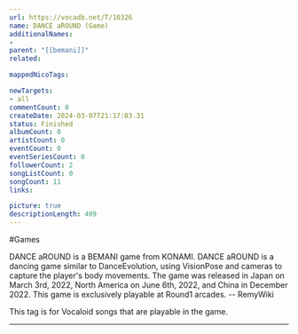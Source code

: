 ```yaml
---
url: https://vocadb.net/T/10326
name: DANCE aROUND (Game)
additionalNames: 
- 
parent: "[[bemani]]"
related:

mappedNicoTags:

newTargets:
- all
commentCount: 0
createDate: 2024-03-07T21:17:03.31
status: Finished
albumCount: 0
artistCount: 0
eventCount: 0
eventSeriesCount: 0
followerCount: 2
songListCount: 0
songCount: 11
links: 

picture: true
descriptionLength: 409
---
```


#Games

DANCE aROUND is a BEMANI game from KONAMI. DANCE aROUND is a dancing game similar to DanceEvolution, using VisionPose and cameras to capture the player's body movements. The game was released in Japan on March 3rd, 2022, North America on June 6th, 2022, and China in December 2022. This game is exclusively playable at Round1 arcades.
-- RemyWiki

This tag is for Vocaloid songs that are playable in the game.

---

